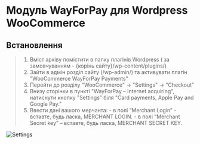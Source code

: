 Модуль WayForPay для Wordpress WooCommerce
=======

Встановлення
-------
>1. Вміст архіву помістити в папку плагінів Wordpress ( за замовчуванням - {корінь сайту}/wp-content/plugins/)
>2. Зайти в адмін розділ сайту (/wp-admin/) та активувати плагін "WooCommerce WayForPay Payments"
>3. Перейти до розділу "WooCommerce" -> "Settings" -> "Checkout"
>4. Внизу сторінки в пункті "WayForPay – Internet acquiring", натиснути кнопку "Settings" біля "Card payments, Apple Pay and Google Pay."
>5. Ввести дані вашого мерчанта:
    - в полі “Merchant Login”      - вставте, будь ласка, MERCHANT LOGIN.
    - в полі “Merchant Secret key” – вставте, будь ласка, MERCHANT SECRET KEY.

![Settings](https://github.com/wayforpay/Word-Press-Woocommerce/blob/master/settings.png)
